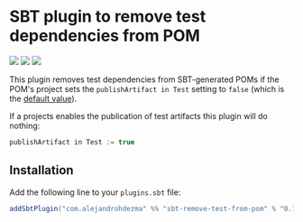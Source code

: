 # SBT plugin to remove test dependencies from POM 

[![][github-action-badge]][github-action] [![][maven-badge]][maven] [![][steward-badge]][steward] 

This plugin removes test dependencies from SBT-generated POMs if the POM's project sets the `publishArtifact in Test` setting to `false` (which is the [default value](https://github.com/sbt/sbt/blob/0b12862caf63d1c23449391be6329d947b474157/main/src/main/scala/sbt/Defaults.scala#L2173)).

If a projects enables the publication of test artifacts this plugin will do nothing:

```sbt
publishArtifact in Test := true
```

## Installation

Add the following line to your `plugins.sbt` file:

```sbt
addSbtPlugin("com.alejandrohdezma" %% "sbt-remove-test-from-pom" % "0.1.0")
```

[github-action]: https://github.com/alejandrohdezma/sbt-remove-test-from-pom/actions
[github-action-badge]: https://img.shields.io/endpoint.svg?url=https%3A%2F%2Factions-badge.atrox.dev%2Falejandrohdezma%2Fsbt-remove-test-from-pom%2Fbadge%3Fref%3Dmaster&style=flat

[maven]: https://search.maven.org/search?q=g:%20com.alejandrohdezma%20AND%20a:sbt-remove-test-from-pom
[maven-badge]: https://maven-badges.herokuapp.com/maven-central/com.alejandrohdezma/sbt-remove-test-from-pom/badge.svg?kill_cache=1

[steward]: https://scala-steward.org
[steward-badge]: https://img.shields.io/badge/Scala_Steward-helping-brightgreen.svg?style=flat&logo=data:image/png;base64,iVBORw0KGgoAAAANSUhEUgAAAA4AAAAQCAMAAAARSr4IAAAAVFBMVEUAAACHjojlOy5NWlrKzcYRKjGFjIbp293YycuLa3pYY2LSqql4f3pCUFTgSjNodYRmcXUsPD/NTTbjRS+2jomhgnzNc223cGvZS0HaSD0XLjbaSjElhIr+AAAAAXRSTlMAQObYZgAAAHlJREFUCNdNyosOwyAIhWHAQS1Vt7a77/3fcxxdmv0xwmckutAR1nkm4ggbyEcg/wWmlGLDAA3oL50xi6fk5ffZ3E2E3QfZDCcCN2YtbEWZt+Drc6u6rlqv7Uk0LdKqqr5rk2UCRXOk0vmQKGfc94nOJyQjouF9H/wCc9gECEYfONoAAAAASUVORK5CYII=

